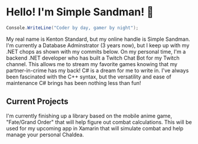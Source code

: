 # Hello! I'm Simple Sandman! 👋
```csharp
Console.WriteLine("Coder by day, gamer by night");
```

My real name is Kenton Standard, but my online handle is Simple Sandman. I'm currently a Database Adminstrator (3 years now), but I keep up with my .NET chops as shown with my commits below. On my personal time, I'm a backend .NET developer who has built a Twitch Chat Bot for my Twitch channel. This allows me to stream my favorite games knowing that my partner-in-crime has my back! C# is a dream for me to write in. I've always been fascinated with the C++ syntax, but the versatility and ease of maintenance C# brings has been nothing less than fun!

## Current Projects
I'm currently finishing up a library based on the mobile anime game, "Fate/Grand Order" that will help figure out combat calculations. This will be used for my upcoming app in Xamarin that will simulate combat and help manage your personal Chaldea.

<!--
**SimpleSandman/simplesandman** is a ✨ _special_ ✨ repository because its `README.md` (this file) appears on your GitHub profile.

Here are some ideas to get you started:

- 🔭 I’m currently working on ...
- 🌱 I’m currently learning ...
- 👯 I’m looking to collaborate on ...
- 🤔 I’m looking for help with ...
- 💬 Ask me about ...
- 📫 How to reach me: ...
- 😄 Pronouns: ...
- ⚡ Fun fact: ...
-->
